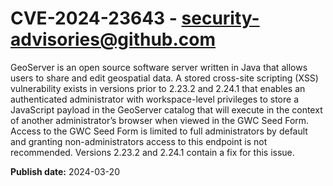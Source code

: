 # CVE-2024-23643 - security-advisories@github.com

GeoServer is an open source software server written in Java that allows users to share and edit geospatial data. A stored cross-site scripting (XSS) vulnerability exists in versions prior to 2.23.2 and 2.24.1 that enables an authenticated administrator with workspace-level privileges to store a JavaScript payload in the GeoServer catalog that will execute in the context of another administrator’s browser when viewed in the GWC Seed Form. Access to the GWC Seed Form is limited to full administrators by default and granting non-administrators access to this endpoint is not recommended. Versions 2.23.2 and 2.24.1 contain a fix for this issue.

**Publish date:** 2024-03-20
